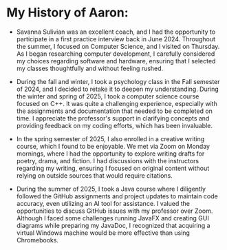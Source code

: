 # My History of Aaron:

- Savanna Sulivian was an excellent coach, and I had the opportunity to participate in a first practice interview back in June 2024. Throughout the summer, I focused on Computer Science, and I visited on Thursday. As I began researching computer development, I carefully considered my choices regarding software and hardware, ensuring that I selected my classes thoughtfully and without feeling rushed. 

- During the fall and winter, I took a psychology class in the Fall semester of 2024, and I decided to retake it to deepen my understanding. During the winter and spring of 2025, I took a computer science course focused on C++. It was quite a challenging experience, especially with the assignments and documentation that needed to be completed on time. I appreciate the professor's support in clarifying concepts and providing feedback on my coding efforts, which has been invaluable.

- In the spring semester of 2025, I also enrolled in a creative writing course, which I found to be enjoyable. We met via Zoom on Monday mornings, where I had the opportunity to explore writing drafts for poetry, drama, and fiction. I had discussions with the instructors regarding my writing, ensuring I focused on original content without relying on outside sources that would require citations. 

- During the summer of 2025, I took a Java course where I diligently followed the GitHub assignments and project updates to maintain code accuracy, even utilizing an AI tool for assistance. I valued the opportunities to discuss GitHub issues with my professor over Zoom. Although I faced some challenges running JavaFX and creating GUI diagrams while preparing my JavaDoc, I recognized that acquiring a virtual Windows machine would be more effective than using Chromebooks.
